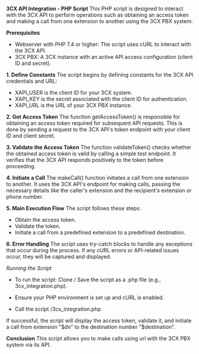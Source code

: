 **3CX API Integration - PHP Script**
This PHP script is designed to interact with the 3CX API to perform operations such as obtaining an access token and making a call from one extension to another using the 3CX PBX system.

**Prerequisites**
- Webserver with PHP 7.4 or higher: The script uses cURL to interact with the 3CX API.
- 3CX PBX: A 3CX instance with an active API access configuration (client ID and secret).

**1. Define Constants**
The script begins by defining constants for the 3CX API credentials and URL:
- XAPI_USER is the client ID for your 3CX system.
- XAPI_KEY is the secret associated with the client ID for authentication.
- XAPI_URL is the URL of your 3CX PBX instance.

**2. Get Access Token**
The function getAccessToken() is responsible for obtaining an access token required for subsequent API requests. This is done by sending a request to the 3CX API's token endpoint with your client ID and client secret.

**3. Validate the Access Token**
The function validateToken() checks whether the obtained access token is valid by calling a simple test endpoint. It verifies that the 3CX API responds positively to the token before proceeding.

**4. Initiate a Call**
The makeCall() function initiates a call from one extension to another. It uses the 3CX API's endpoint for making calls, passing the necessary details like the caller's extension and the recipient's extension or phone number.

**5. Main Execution Flow**
The script follows these steps:
- Obtain the access token.
- Validate the token.
- Initiate a call from a predefined extension to a predefined destination.

**6. Error Handling**
The script uses try-catch blocks to handle any exceptions that occur during the process. If any cURL errors or API-related issues occur, they will be captured and displayed.

_Running the Script_
- To run the script:
Clone / Save the script as a .php file (e.g., 3cx_integration.php).

- Ensure your PHP environment is set up and cURL is enabled.
- Call the script /3cx_integration.php

If successful, the script will display the access token, validate it, and initiate a call from extension "$dn" to the destination number "$destination".

**Conclusion**
This script allows you to make calls using url with the 3CX PBX system via its API.
